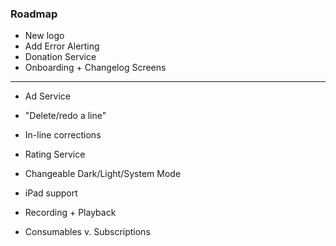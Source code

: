 ### Roadmap

- New logo
- Add Error Alerting
- Donation Service
- Onboarding + Changelog Screens

---

- Ad Service
- "Delete/redo a line"
- In-line corrections
- Rating Service
- Changeable Dark/Light/System Mode

- iPad support
- Recording + Playback
- Consumables v. Subscriptions
